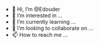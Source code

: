 - 👋 Hi, I’m @Edouder
- 👀 I’m interested in ...
- 🌱 I’m currently learning ...
- 💞️ I’m looking to collaborate on ...
- 📫 How to reach me ...

<!---
Edouder/Edouder is a ✨ special ✨ repository because its `README.md` (this file) appears on your GitHub profile.
You can click the Preview link to take a look at your changes.
--->
